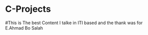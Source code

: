 # C-Projects
#This is The best Content I talke in ITI based and the thank was for E.Ahmad Bo Salah 
